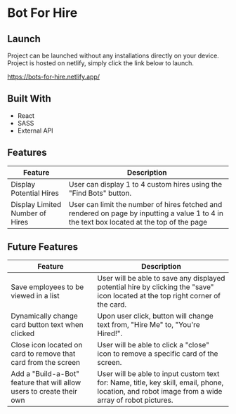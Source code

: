 <h1>Bot For Hire</h1>

## Launch ##
Project can be launched without any installations directly on your device. Project is hosted on netlify, simply click the link below to launch.

https://bots-for-hire.netlify.app/

## Built With ##
 
* React
* SASS
* External API

## Features ##
Feature  | Description
------------- | -------------
Display Potential Hires     | User can display 1 to 4 custom hires using the "Find Bots" button.
Display Limited Number of Hires    | User can limit the number of hires fetched and rendered on page by inputting a value 1 to 4 in the text box located at the top of the page

## Future Features ##
Feature  | Description
------------- | -------------
Save employees to be viewed in a list   | User will be able to save any displayed potential hire by clicking the "save" icon located at the top right corner of the card.
Dynamically change card button text when clicked | Upon user click, button will change text from, "Hire Me" to, "You're Hired!". 
Close icon located on card to remove that card from the screen | User will be able to click a "close" icon to remove a specific card of the screen. 
Add a "Build-a-Bot" feature that will allow users to create their own | User will be able to input custom text for: Name, title, key skill, email, phone, location, and robot image from a wide array of robot pictures.

